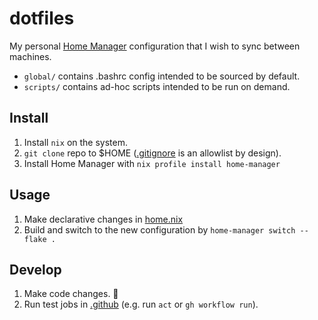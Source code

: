 # dotfiles

My personal [Home Manager](https://github.com/nix-community/home-manager) configuration that I wish to sync between machines.

- `global/` contains .bashrc config intended to be sourced by default.
- `scripts/` contains ad-hoc scripts intended to be run on demand.

## Install

1. Install `nix` on the system.
1. `git clone` repo to $HOME ([.gitignore](.gitignore) is an allowlist by design).
1. Install Home Manager with `nix profile install home-manager`

## Usage

1. Make declarative changes in [home.nix](./home.nix)
1. Build and switch to the new configuration by `home-manager switch --flake .`

## Develop

1. Make code changes. 🤞
1. Run test jobs in [.github](.github) (e.g. run `act` or `gh workflow run`).
